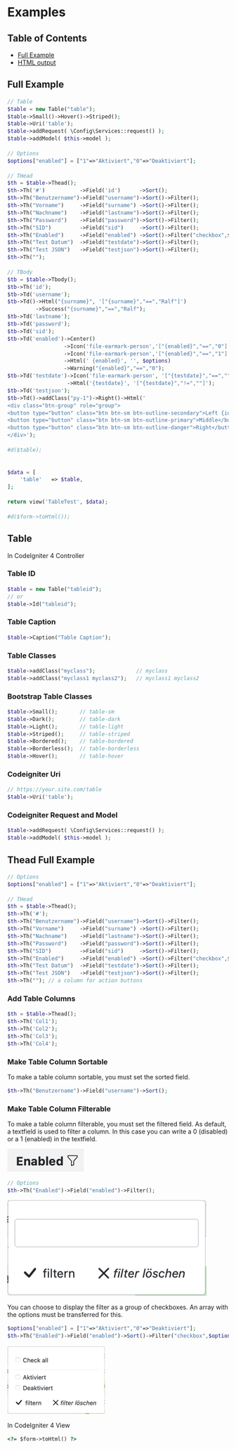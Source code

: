 # Examples

## Table of Contents

- [Full Example](#Full-Example)
- [HTML output](#HTML-output)

## Full Example

```php
// Table
$table = new Table("table");
$table->Small()->Hover()->Striped();
$table->Uri('table');
$table->addRequest( \Config\Services::request() );
$table->addModel( $this->model );

// Options
$options["enabled"] = ["1"=>"Aktiviert","0"=>"Deaktiviert"];

// THead
$th = $table->Thead();
$th->Th('#')           ->Field('id')      ->Sort();
$th->Th("Benutzername")->Field("username")->Sort()->Filter();
$th->Th("Vorname")     ->Field("surname") ->Sort()->Filter();
$th->Th("Nachname")    ->Field("lastname")->Sort()->Filter();
$th->Th("Password")    ->Field("password")->Sort()->Filter();
$th->Th("SID")         ->Field("sid")     ->Sort()->Filter();
$th->Th("Enabled")     ->Field("enabled") ->Sort()->Filter("checkbox",$options["enabled"]);
$th->Th("Test Datum")  ->Field("testdate")->Sort()->Filter();
$th->Th("Test JSON")   ->Field("testjson")->Sort()->Filter();
$th->Th("");

// TBody
$tb = $table->Tbody();
$tb->Th('id');
$tb->Td('username');
$tb->Td()->Html("{surname}", '["{surname}","==","Ralf"]')
	     ->Success("{surname}","==","Ralf");
$tb->Td('lastname');
$tb->Td('password');
$tb->Td('sid');
$tb->Td('enabled')->Center()
                  ->Icon('file-earmark-person','["{enabled}","==","0"]','text-danger')
                  ->Icon('file-earmark-person','["{enabled}","==","1"]','text-success')
                  ->Html(' {enabled}', '', $options)
                  ->Warning("{enabled}","==","0");
$tb->Td('testdate')->Icon('file-earmark-person', '["{testdate}","==",""]')
                   ->Html('{testdate}', '["{testdate}","!=",""]');
$tb->Td('testjson');
$tb->Td()->addClass("py-1")->Right()->Html('
<div class="btn-group" role="group">
<button type="button" class="btn btn-sm btn-outline-secondary">Left {id}</button>
<button type="button" class="btn btn-sm btn-outline-primary">Middle</button>
<button type="button" class="btn btn-sm btn-outline-danger">Right</button>
</div>');

#d($table);


$data = [
	'table'   => $table,
];

return view('TableTest', $data);	

#d($form->toHtml());

```

## Table

In CodeIgniter 4 Controller

### Table ID
```php
$table = new Table("tableid");
// or
$table->Id("tableid");
```

### Table Caption
```php
$table->Caption("Table Caption");
```

### Table Classes
```php
$table->addClass("myclass");             // myclass 
$table->addClass("myclass1 myclass2");   // myclass1 myclass2 
```

### Bootstrap Table Classes
```php
$table->Small();       // table-sm
$table->Dark();        // table-dark
$table->Light();       // table-light
$table->Striped();     // table-striped
$table->Bordered();    // table-bordered
$table->Borderless();  // table-borderless
$table->Hover();       // table-hover
```

### Codeigniter Uri
```php
// https://your.site.com/table
$table->Uri('table');
```

### Codeigniter Request and Model
```php
$table->addRequest( \Config\Services::request() );
$table->addModel( $this->model );
```

## Thead Full Example

```php
// Options
$options["enabled"] = ["1"=>"Aktiviert","0"=>"Deaktiviert"];

// THead
$th = $table->Thead();
$th->Th('#');
$th->Th("Benutzername")->Field("username")->Sort()->Filter();
$th->Th("Vorname")     ->Field("surname") ->Sort()->Filter();
$th->Th("Nachname")    ->Field("lastname")->Sort()->Filter();
$th->Th("Password")    ->Field("password")->Sort()->Filter();
$th->Th("SID")         ->Field("sid")     ->Sort()->Filter();
$th->Th("Enabled")     ->Field("enabled") ->Sort()->Filter("checkbox",$options["enabled"]);
$th->Th("Test Datum")  ->Field("testdate")->Sort()->Filter();
$th->Th("Test JSON")   ->Field("testjson")->Sort()->Filter();
$th->Th(""); // a column for action buttons
```
### Add Table Columns

```php
$th = $table->Thead();
$th->Th('Col1');
$th->Th('Col2');
$th->Th('Col3');
$th->Th('Col4');
```

### Make Table Column Sortable
To make a table column sortable, you must set the sorted field.

```php
$th->Th("Benutzername")->Field("username")->Sort();
```

### Make Table Column Filterable
To make a table column filterable, you must set the filtered field.
As default, a textfield is used to filter a column. In this case you can write a 0 (disabled) or a 1 (enabled) in the textfield.

![Filter](filter_unfiltered.png)
```php
// Options
$th->Th("Enabled")->Field("enabled")->Filter();
```
![Filter Textbox](filter_text.png)

You can choose to display the filter as a group of checkboxes. An array with the options must be transferred for this.
```php
$options["enabled"] = ["1"=>"Aktiviert","0"=>"Deaktiviert"];
$th->Th("Enabled")->Field("enabled")->Sort()->Filter("checkbox",$options["enabled"]);
```
![Filter Checkbox](filter_checkbox.png)

In CodeIgniter 4 View

```html
<?= $form->toHtml() ?>
```

